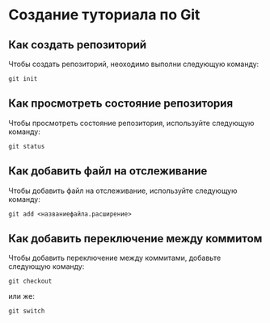 # Создание туториала по Git

## Как создать репозиторий

Чтобы создать репозиторий, неоходимо выполни следующую команду:

```
git init
```

## Как просмотреть состояние репозитория

Чтобы просмотреть
состояние 
репозитория, используйте 
следующую команду:

```
git status
```

## Как добавить файл на отслеживание

Чтобы добавить файл на отслеживание, используйте следующую команду:

```
git add <названиефайла.расширение>
```
## Как добавить переключение между коммитом

Чтобы добавить переключение между коммитами, добавьте следующую команду:

```
git checkout
```

или же:

```
git switch
```
